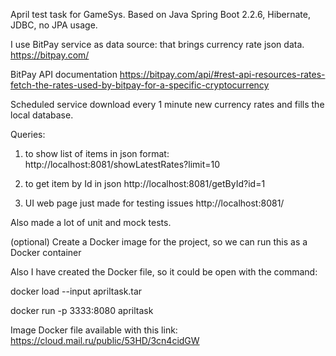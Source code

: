 April test task for GameSys.
Based on Java Spring Boot 2.2.6, Hibernate, JDBC, no JPA usage.

I use BitPay service as data source: that brings currency rate json data.
https://bitpay.com/

BitPay API documentation
https://bitpay.com/api/#rest-api-resources-rates-fetch-the-rates-used-by-bitpay-for-a-specific-cryptocurrency


Scheduled service download every 1 minute new currency rates and fills the local database.


Queries:

1. to show list of items in json format:
http://localhost:8081/showLatestRates?limit=10

2. to get item by Id in json
http://localhost:8081/getById?id=1

3. UI web page just made for testing issues
http://localhost:8081/


Also made a lot of unit and mock tests.


(optional) Create a Docker image for the project, so we can run this as a Docker container

Also I have created the Docker file, so it could be open with the command:

docker load --input apriltask.tar

docker run -p 3333:8080 apriltask

Image Docker file available with this link:
https://cloud.mail.ru/public/53HD/3cn4cidGW
